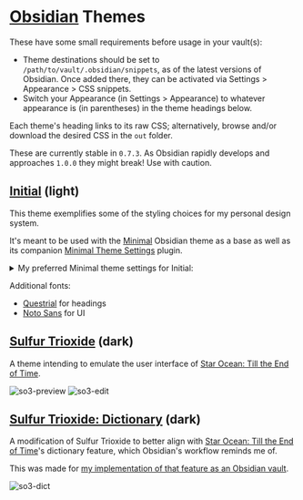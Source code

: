 # [Obsidian](https://obsidian.md) Themes

These have some small requirements before usage in your vault(s):

- Theme destinations should be set to `/path/to/vault/.obsidian/snippets`, as of the latest versions of Obsidian.  Once added there, they can be activated via Settings > Appearance > CSS snippets.
- Switch your Appearance (in Settings > Appearance) to whatever appearance is (in parentheses) in the theme headings below.

Each theme's heading links to its raw CSS; alternatively, browse and/or download the desired CSS in the `out` folder.

These are currently stable in `0.7.3`. As Obsidian rapidly develops and approaches `1.0.0` they might break! Use with caution.

## [Initial](https://raw.githubusercontent.com/EnMod/css-themes/master/obsidian/out/initial.css) (light)

This theme exemplifies some of the styling choices for my personal design system.

It's meant to be used with the [Minimal](https://github.com/kepano/obsidian-minimal) Obsidian theme as a base as well as its companion [Minimal Theme Settings](https://github.com/kepano/obsidian-minimal-settings) plugin.

<details>
<summary>My preferred Minimal theme settings for Initial:</summary>

### Main settings
- Accent color hue: Slightly left of center
- Accent color saturation: around...35% of the slider from the left
- Fancy cursor: ✅
- Use system-level setting for light or dark mode: ❌
- Light mode style: Low contrast
- Sidebar borders: ✅
- Focus mode: ✅
- Underline internal links: ✅
- Underline external links: ✅
- Line width: 45
- Body font size: 22
- Sidebar font size: 14
- Folding Editor offset: ❌
- Relationship lines in Preview: ❌
- Relationship lines in Preview: ❌

### Custom Fonts
- Custom text font: [Lustria](https://fonts.google.com/specimen/Lustria)
- Custom editor font: [JetBrains Mono](https://www.jetbrains.com/lp/mono/)
- Custom monospace font: [JetBrains Mono](https://www.jetbrains.com/lp/mono/)

</details>

Additional fonts:
- [Questrial](https://fonts.google.com/specimen/Questrial) for headings
- [Noto Sans](https://fonts.google.com/specimen/Noto+Sans) for UI

## [Sulfur Trioxide](https://raw.githubusercontent.com/EnMod/css-themes/master/obsidian/out/so3.css) (dark)

A theme intending to emulate the user interface of [Star Ocean: Till the End of Time](https://en.wikipedia.org/wiki/Star_Ocean:_Till_the_End_of_Time).

![so3-preview](../screenshots/so3-preview.png)
![so3-edit](../screenshots/so3-edit.png)

## [Sulfur Trioxide: Dictionary](https://raw.githubusercontent.com/EnMod/css-themes/master/obsidian/out/so3-dict.css) (dark)

A modification of Sulfur Trioxide to better align with [Star Ocean: Till the End of Time](https://en.wikipedia.org/wiki/Star_Ocean:_Till_the_End_of_Time)'s dictionary feature, which Obsidian's workflow reminds me of.

This was made for [my implementation of that feature as an Obsidian vault](https://github.com/EnMod/obsidian-so3-dictionary).

![so3-dict](../screenshots/so3-dict.png)
